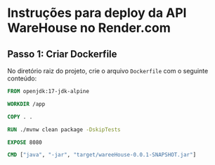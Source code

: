 # Instruções para deploy da API WareHouse no Render.com

## Passo 1: Criar Dockerfile

No diretório raiz do projeto, crie o arquivo `Dockerfile` com o seguinte conteúdo:

```dockerfile
FROM openjdk:17-jdk-alpine

WORKDIR /app

COPY . .

RUN ./mvnw clean package -DskipTests

EXPOSE 8080

CMD ["java", "-jar", "target/wareeHouse-0.0.1-SNAPSHOT.jar"]
